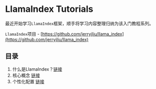 # LlamaIndex Tutorials

最近开始学习`LlamaIndex`框架，顺手将学习内容整理归纳为该入门教程系列。

`LlamaIndex`项目 - [https://github.com/jerryjliu/llama_index](https://github.com/jerryjliu/llama_index)

## 目录

1. 什么是LlamaIndex？[链接](./01_Introduction)
2. 核心概念 [链接](./02_Core_Concepts)
2. 个性化配置 [链接](./03_Customization)
